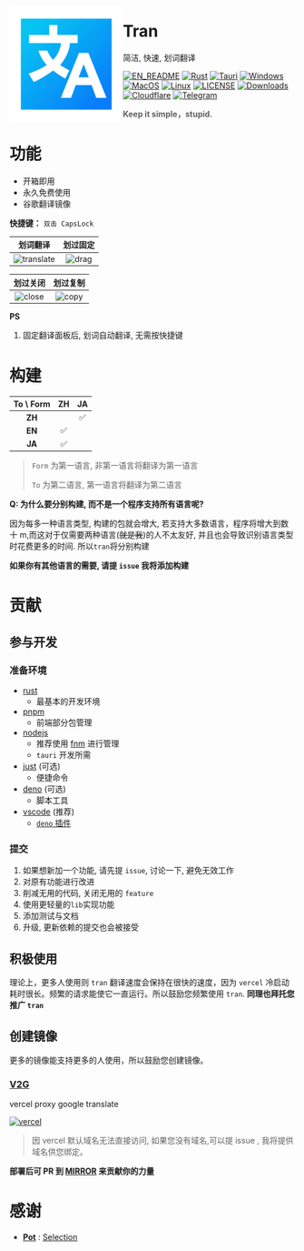 <a href="https://github.com/Borber/tran"><img width="200px" src="public/icon.png" align="left"/></a>

# Tran

简洁, 快速, 划词翻译

[![EN_README](https://img.shields.io/badge/-EN_README-yellow?color=%2307baf3&style=for-the-badge&logoColor=white)](./README_EN.md)
[![Rust](https://img.shields.io/badge/-Rust-orange?logo=rust&style=for-the-badge&logoColor=white)](https://www.rust-lang.org/)
[![Tauri](https://img.shields.io/badge/Tauri-blue?logo=tauri&color=1B1B1D&style=for-the-badge)](https://tauri.app/)
[![Windows](https://img.shields.io/badge/-Windows-blue?logo=windows&style=for-the-badge&logoColor=white)](https://github.com/Borber/tran/releases)
[![MacOS](https://img.shields.io/badge/-macOS-black?&logo=apple&style=for-the-badge&logoColor=white)](https://github.com/Borber/tran/releases)
[![Linux](https://img.shields.io/badge/-Linux-yellow?logo=linux&style=for-the-badge&logoColor=white)](https://github.com/Borber/tran/releases)
[![LICENSE](https://img.shields.io/github/license/borber/tran?color=%2398cbed&logo=rust&style=for-the-badge)](https://github.com/Borber/tran?tab=GPL-3.0-1-ov-file)
[![Downloads](https://img.shields.io/github/downloads/Borber/tran/total.svg?style=for-the-badge&color=82E0AA&logo=github)](https://github.com/Borber/tran/releases)
[![Cloudflare](https://img.shields.io/badge/-Cloudflare-yellow?style=for-the-badge&color=555555&logo=cloudflare)](https://www.cloudflare.com/)
[![Telegram](https://img.shields.io/badge/-Telegram-yellow?style=for-the-badge&color=555555&logo=telegram)](https://t.me/borber_tran)

> **Keep it simple，stupid.**

# 功能

-   开箱即用
-   永久免费使用
-   谷歌翻译镜像

**快捷键：** `双击 CapsLock`

|                                       划词翻译                                       |                                  划过固定                                  |
| :----------------------------------------------------------------------------------: | :------------------------------------------------------------------------: |
| ![translate](https://fastly.jsdelivr.net/gh/Borber/PublicPic1/tran/v1/translate.gif) | ![drag](https://fastly.jsdelivr.net/gh/Borber/PublicPic1/tran/v1/drag.gif) |

|                                   划过关闭                                   |                                  划过复制                                  |
| :--------------------------------------------------------------------------: | :------------------------------------------------------------------------: |
| ![close](https://fastly.jsdelivr.net/gh/Borber/PublicPic1/tran/v1/close.gif) | ![copy](https://fastly.jsdelivr.net/gh/Borber/PublicPic1/tran/v1/copy.gif) |

**PS**

1. 固定翻译面板后, 划词自动翻译, 无需按快捷键

# 构建

<div align="center">

| **To \ Form** | **ZH** | **JA** |
| :-----------: | :----: | :----: |
|    **ZH**     |        |   ✅   |
|    **EN**     |   ✅   |        |
|    **JA**     |   ✅   |        |

</div>

> `Form` 为第一语言, 非第一语言将翻译为第一语言
>
> `To` 为第二语言, 第一语言将翻译为第二语言

**Q: 为什么要分别构建, 而不是一个程序支持所有语言呢?**

因为每多一种语言类型, 构建的包就会增大, 若支持大多数语言，程序将增大到数十 m,而这对于仅需要两种语言(~~就是我~~)的人不太友好, 并且也会导致识别语言类型时花费更多的时间. 所以`tran`将分别构建

**如果你有其他语言的需要, 请提 `issue` 我将添加构建**

# 贡献

## 参与开发

### 准备环境

-   [rust](https://www.rust-lang.org/tools/install)
    -   最基本的开发环境
-   [pnpm](https://pnpm.io/installation)
    -   前端部分包管理
-   [nodejs](https://nodejs.org/)
    -   推荐使用 [fnm](https://github.com/Schniz/fnm) 进行管理
    -   `tauri` 开发所需
-   [just](https://github.com/casey/just) (可选)
    -   便捷命令
-   [deno](https://docs.deno.com/runtime/manual/getting_started/installation) (可选)
    -   脚本工具
-   [vscode](https://code.visualstudio.com/) (推荐)
    -   [`deno` 插件](https://marketplace.visualstudio.com/items?itemName=denoland.vscode-deno)

### 提交

1. 如果想新加一个功能, 请先提 `issue`, 讨论一下, 避免无效工作
2. 对原有功能进行改进
3. 削减无用的代码, 关闭无用的 `feature`
4. 使用更轻量的`lib`实现功能
5. 添加测试与文档
6. 升级, 更新依赖的提交也会被接受

## 积极使用

理论上，更多人使用则 `tran` 翻译速度会保持在很快的速度，因为 `vercel` 冷启动耗时很长。频繁的请求能使它一直运行。所以鼓励您频繁使用 `tran`. **同理也拜托您推广 `tran`**

## 创建镜像

更多的镜像能支持更多的人使用，所以鼓励您创建镜像。

### [V2G](https://github.com/Borber/v2g)

vercel proxy google translate

[![vercel](https://vercel.com/button)](https://vercel.com/import/project?template=https://github.com/Borber/v2g)

> 因 vercel 默认域名无法直接访问, 如果您没有域名,可以提 issue , 我将提供域名供您绑定。

**部署后可 PR 到 [MIRROR](https://github.com/Borber/tran/blob/master/resource/mirror.json) 来贡献你的力量**

# 感谢

-   **[Pot](https://github.com/pot-app/pot-desktop)** : [Selection](https://github.com/pot-app/Selection)

